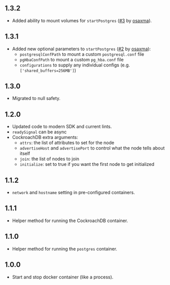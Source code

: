 ## 1.3.2
- Added ability to mount volumes for `startPostgres` ([#3][] by [osaxma][]).

[#3]: https://github.com/isoos/docker_process/pull/3

## 1.3.1

- Added new optional parameters to `startPostgres` ([#2][] by [osaxma][]):
  - `postgresqlConfPath` to mount a custom `postgresql.conf` file
  - `pgHbaConfPath` to mount a custom `pg_hba.conf` file
  - `configurations` to supply any individual configs (e.g. `['shared_buffers=256MB']`)

[#2]: https://github.com/isoos/docker_process/pull/2
[osaxma]: https://github.com/osaxma

## 1.3.0

- Migrated to null safety.

## 1.2.0

- Updated code to modern SDK and current lints.
- `readySignal` can be async
- CockroachDB extra arguments:
  - `attrs`: the list of attributes to set for the node
  - `advertiseHost` and `advertisePort` to control what the node tells about itself
  - `join`: the list of nodes to join
  - `initialize`: set to true if you want the first node to get initialized

## 1.1.2

- `network` and `hostname` setting in pre-configured containers.

## 1.1.1

- Helper method for running the CockroachDB container.

## 1.1.0

- Helper method for running the `postgres` container.

## 1.0.0

- Start and stop docker container (like a process).
